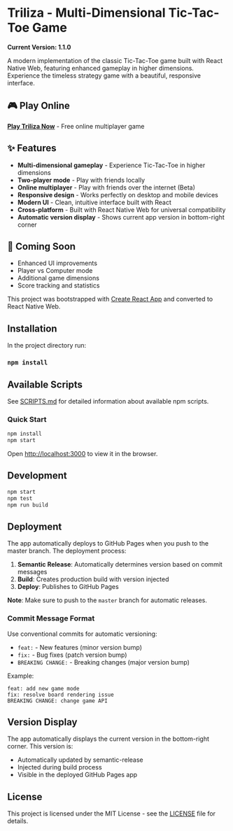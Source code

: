 # Triliza - Multi-Dimensional Tic-Tac-Toe Game

**Current Version: 1.1.0**

A modern implementation of the classic Tic-Tac-Toe game built with React Native Web, featuring enhanced gameplay in higher dimensions. Experience the timeless strategy game with a beautiful, responsive interface.

## 🎮 Play Online

**[Play Triliza Now](https://jger.github.io/triliza/)** - Free online multiplayer game

## ✨ Features

- **Multi-dimensional gameplay** - Experience Tic-Tac-Toe in higher dimensions
- **Two-player mode** - Play with friends locally
- **Online multiplayer** - Play with friends over the internet (Beta)
- **Responsive design** - Works perfectly on desktop and mobile devices
- **Modern UI** - Clean, intuitive interface built with React
- **Cross-platform** - Built with React Native Web for universal compatibility
- **Automatic version display** - Shows current app version in bottom-right corner

## 🚀 Coming Soon

- Enhanced UI improvements
- Player vs Computer mode
- Additional game dimensions
- Score tracking and statistics

This project was bootstrapped with [Create React App](https://github.com/facebook/create-react-app) and converted to React Native Web.

## Installation

In the project directory run:

### `npm install`

## Available Scripts

See [SCRIPTS.md](SCRIPTS.md) for detailed information about available npm scripts.

### Quick Start

```bash
npm install
npm start
```

Open [http://localhost:3000](http://localhost:3000) to view it in the browser.

## Development

```bash
npm start
npm test
npm run build
```

## Deployment

The app automatically deploys to GitHub Pages when you push to the master branch. The deployment process:

1. **Semantic Release**: Automatically determines version based on commit messages
2. **Build**: Creates production build with version injected
3. **Deploy**: Publishes to GitHub Pages

**Note**: Make sure to push to the `master` branch for automatic releases.

### Commit Message Format

Use conventional commits for automatic versioning:

- `feat:` - New features (minor version bump)
- `fix:` - Bug fixes (patch version bump)
- `BREAKING CHANGE:` - Breaking changes (major version bump)

Example:
```
feat: add new game mode
fix: resolve board rendering issue
BREAKING CHANGE: change game API
```

## Version Display

The app automatically displays the current version in the bottom-right corner. This version is:

- Automatically updated by semantic-release
- Injected during build process
- Visible in the deployed GitHub Pages app

## License

This project is licensed under the MIT License - see the [LICENSE](LICENSE) file for details.


